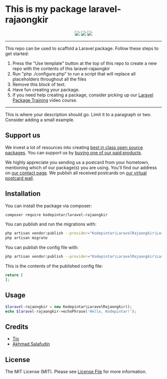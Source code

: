 # This is my package laravel-rajaongkir

<p align="center">
<img src="https://img.shields.io/static/v1?label=Language&message=PHP&color=green">
<img src="https://img.shields.io/static/v1?label=Version&message=8.0&color=blue">
<img src="https://img.shields.io/static/v1?label=Framework&message=Laravel&color=red">
</p>

---
This repo can be used to scaffold a Laravel package. Follow these steps to get started:

1. Press the "Use template" button at the top of this repo to create a new repo with the contents of this laravel-rajaongkir
2. Run "php ./configure.php" to run a script that will replace all placeholders throughout all the files
3. Remove this block of text.
4. Have fun creating your package.
5. If you need help creating a package, consider picking up our <a href="https://laravelpackage.training">Laravel Package Training</a> video course.
---

This is where your description should go. Limit it to a paragraph or two. Consider adding a small example.

## Support us

We invest a lot of resources into creating [best in class open source packages](https://spatie.be/open-source). You can support us by [buying one of our paid products](https://spatie.be/open-source/support-us).

We highly appreciate you sending us a postcard from your hometown, mentioning which of our package(s) you are using. You'll find our address on [our contact page](https://spatie.be/about-us). We publish all received postcards on [our virtual postcard wall](https://spatie.be/open-source/postcards).

## Installation

You can install the package via composer:

```bash
composer require kodepintar/laravel-rajaongkir
```

You can publish and run the migrations with:

```bash
php artisan vendor:publish --provider="Kodepintar\LaravelRajaongkir\LaravelRajaongkirServiceProvider" --tag="laravel-rajaongkir-migrations"
php artisan migrate
```

You can publish the config file with:
```bash
php artisan vendor:publish --provider="Kodepintar\LaravelRajaongkir\LaravelRajaongkirServiceProvider" --tag="laravel-rajaongkir-config"
```

This is the contents of the published config file:

```php
return [
];
```

## Usage

```php
$laravel-rajaongkir = new Kodepintar\LaravelRajaongkir();
echo $laravel-rajaongkir->echoPhrase('Hello, Kodepintar!');
```

## Credits

- [Tio](https://github.com/sangvictim)
- [Akhmad Salafudin](https://github.com/axmad386)

## License

The MIT License (MIT). Please see [License File](LICENSE.md) for more information.
